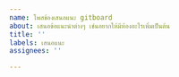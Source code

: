 ```yaml
---
name: โพสข้องเสนอแนะ gitboard
about: เสนอข้อแนะนำต่างๆ เช่นอยากให้มีห้องอะไรเพิ่มเป็นต้น
title: ''
labels: เสนอแนะ
assignees: ''

---
```



